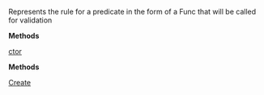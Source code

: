 Represents the rule for a predicate in the form of a Func that will be called for validation

**Methods**

[ctor](Bifrost.Validation.CommandPredicateRule`1.ctor)


**Methods**

[Create](Bifrost.Validation.CommandPredicateRule`1.Create)
